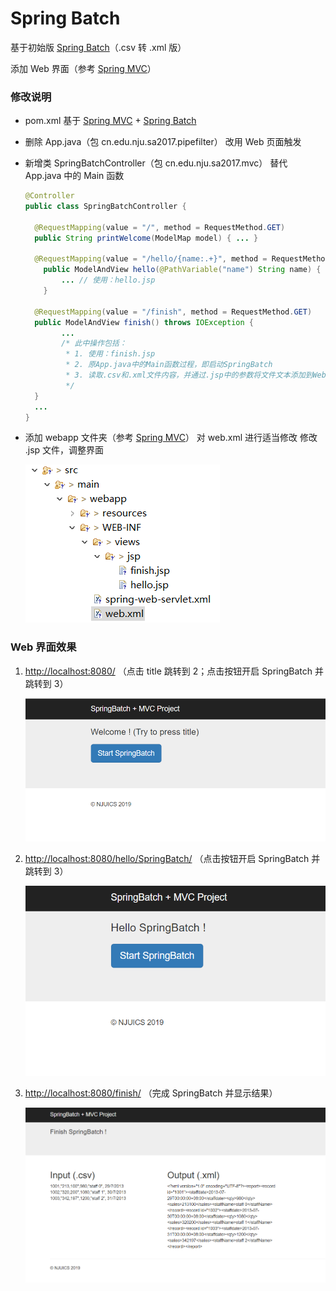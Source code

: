 # Spring Batch

基于初始版 [Spring Batch](https://github.com/njuics/demos/tree/master/springbatch)（.csv 转 .xml 版）

添加 Web 界面（参考 [Spring MVC](https://github.com/njuics/demos/tree/master/springmvc)）



### 修改说明

- pom.xml
  基于 [Spring MVC](https://github.com/njuics/demos/tree/master/springmvc) + [Spring Batch](https://github.com/njuics/demos/tree/master/springbatch)

- 删除 App.java（包 cn.edu.nju.sa2017.pipefilter）
  改用 Web 页面触发

- 新增类 SpringBatchController（包 cn.edu.nju.sa2017.mvc）
  替代 App.java 中的 Main 函数

  ```java
  @Controller
  public class SpringBatchController {
  
  	@RequestMapping(value = "/", method = RequestMethod.GET)
  	public String printWelcome(ModelMap model) { ... }
  
  	@RequestMapping(value = "/hello/{name:.+}", method = RequestMethod.GET)
      public ModelAndView hello(@PathVariable("name") String name) {
          ... // 使用：hello.jsp
      }
  
  	@RequestMapping(value = "/finish", method = RequestMethod.GET)
  	public ModelAndView finish() throws IOException {
          ...
          /* 此中操作包括：
           * 1. 使用：finish.jsp
           * 2. 原App.java中的Main函数过程，即启动SpringBatch
           * 3. 读取.csv和.xml文件内容，并通过.jsp中的参数将文件文本添加到Web界面上
           */
  	}
  	...
  }
  ```

- 添加 webapp 文件夹（参考 [Spring MVC](https://github.com/njuics/demos/tree/master/springmvc)）
  对 web.xml 进行适当修改
  修改 .jsp 文件，调整界面

  ![webapp](img/webapp.png)
  







### Web 界面效果

1. [http://localhost:8080/](http://localhost:8080/)
   （点击 title 跳转到 2；点击按钮开启 SpringBatch 并跳转到 3）

   ![Welcome](img/Welcome.png)

2. [http://localhost:8080/hello/SpringBatch/](http://localhost:8080/hello/SpringBatch/)
   （点击按钮开启 SpringBatch 并跳转到 3）

   ![Hello](img/Hello.png)

3. [http://localhost:8080/finish/](http://localhost:8080/finish/)
   （完成 SpringBatch 并显示结果）

   ![Finish](img/Finish.png)







